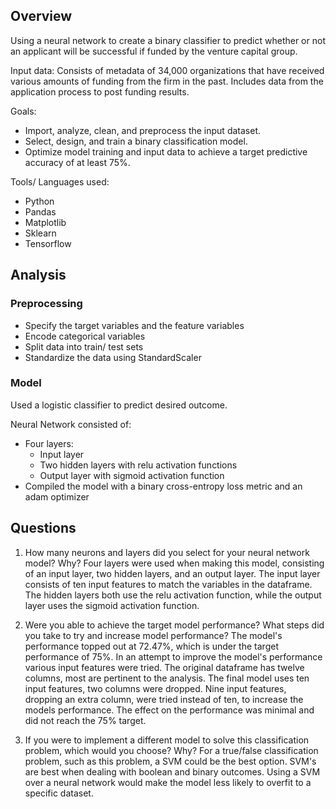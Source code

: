 ## Overview 
Using a neural network to create a binary classifier to predict whether or not an applicant will be successful if funded by the venture capital group.

Input data:
Consists of metadata of 34,000 organizations that have received various amounts of funding from the firm in the past. Includes data from the application process to post funding results. 

Goals:
* Import, analyze, clean, and preprocess the input dataset.
* Select, design, and train a binary classification model.
* Optimize model training and input data to achieve a target predictive accuracy of at least 75%.

Tools/ Languages used:
* Python
* Pandas
* Matplotlib
* Sklearn
* Tensorflow

## Analysis

### Preprocessing
* Specify the target variables and the feature variables
* Encode categorical variables 
* Split data into train/ test sets
* Standardize the data using StandardScaler

### Model
Used a logistic classifier to predict desired outcome.

Neural Network consisted of:
* Four layers:
  * Input layer
  * Two hidden layers with relu activation functions
  * Output layer with sigmoid activation function
* Compiled the model with a binary cross-entropy loss metric and an adam optimizer

## Questions

1. How many neurons and layers did you select for your neural network model? Why?
Four layers were used when making this model, consisting of an input layer, two hidden layers, and an output layer. The input layer consists of ten input features to match the variables in the dataframe. The hidden layers both use the relu activation function, while the output layer uses the sigmoid activation function.

2. Were you able to achieve the target model performance? What steps did you take to try and increase model performance?
The model's performance topped out at 72.47%, which is under the target performance of 75%. In an attempt to improve the model's performance various input features were tried. The original dataframe has twelve columns, most are pertinent to the analysis. The final model uses ten input features, two columns were dropped. Nine input features, dropping an extra column, were tried instead of ten, to increase the models performance. The effect on the performance was minimal and did not reach the 75% target.

3. If you were to implement a different model to solve this classification problem, which would you choose? Why?
For a true/false classification problem, such as this problem, a SVM could be the best option. SVM's are best when dealing with boolean and binary outcomes. Using a SVM over a neural network would make the model less likely to overfit to a specific dataset. 
